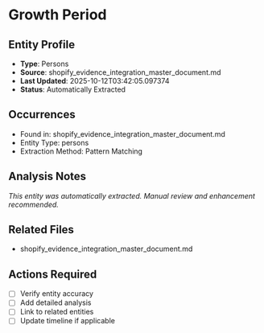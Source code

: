 # Growth Period

## Entity Profile
- **Type**: Persons
- **Source**: shopify_evidence_integration_master_document.md
- **Last Updated**: 2025-10-12T03:42:05.097374
- **Status**: Automatically Extracted

## Occurrences
- Found in: shopify_evidence_integration_master_document.md
- Entity Type: persons
- Extraction Method: Pattern Matching

## Analysis Notes
*This entity was automatically extracted. Manual review and enhancement recommended.*

## Related Files
- shopify_evidence_integration_master_document.md

## Actions Required
- [ ] Verify entity accuracy
- [ ] Add detailed analysis
- [ ] Link to related entities
- [ ] Update timeline if applicable
